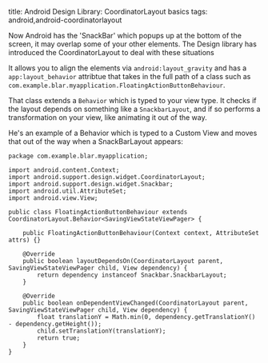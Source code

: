 title: Android Design Library: CoordinatorLayout basics
tags: android,android-coordinatorlayout

Now Android has the 'SnackBar' which popups up at the bottom of the screen, it may overlap some of your other elements. The Design library has introduced the CoordinatorLayout to deal with these situations

It allows you to align the elements via `android:layout_gravity` and has a `app:layout_behavior` attribtue that takes in the full path of a class such as `com.example.blar.myapplication.FloatingActionButtonBehaviour`.

That class extends a `Behavior` which is typed to your view type. It checks if the layout depends on something like a `SnackbarLayout`, and if so performs a transformation on your view, like animating it out of the way.

He's an example of a Behavior which is typed to a Custom View and moves that out of the way when a SnackBarLayout appears:

    package com.example.blar.myapplication;
    
    import android.content.Context;
    import android.support.design.widget.CoordinatorLayout;
    import android.support.design.widget.Snackbar;
    import android.util.AttributeSet;
    import android.view.View;
    
    public class FloatingActionButtonBehaviour extends CoordinatorLayout.Behavior<SavingViewStateViewPager> {
    
        public FloatingActionButtonBehaviour(Context context, AttributeSet attrs) {}
    
        @Override
        public boolean layoutDependsOn(CoordinatorLayout parent, SavingViewStateViewPager child, View dependency) {
            return dependency instanceof Snackbar.SnackbarLayout;
        }
    
        @Override
        public boolean onDependentViewChanged(CoordinatorLayout parent, SavingViewStateViewPager child, View dependency) {
            float translationY = Math.min(0, dependency.getTranslationY() - dependency.getHeight());
            child.setTranslationY(translationY);
            return true;
        }
    }
